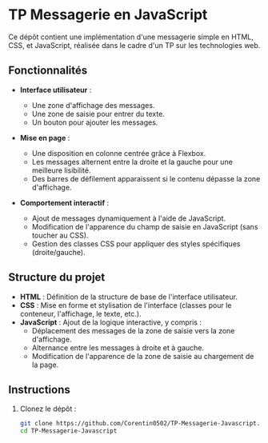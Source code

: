 # TP Messagerie en JavaScript

Ce dépôt contient une implémentation d'une messagerie simple en HTML, CSS, et JavaScript, réalisée dans le cadre d'un TP sur les technologies web.

## Fonctionnalités

- **Interface utilisateur** :
  - Une zone d'affichage des messages.
  - Une zone de saisie pour entrer du texte.
  - Un bouton pour ajouter les messages.

- **Mise en page** :
  - Une disposition en colonne centrée grâce à Flexbox.
  - Les messages alternent entre la droite et la gauche pour une meilleure lisibilité.
  - Des barres de défilement apparaissent si le contenu dépasse la zone d'affichage.

- **Comportement interactif** :
  - Ajout de messages dynamiquement à l'aide de JavaScript.
  - Modification de l'apparence du champ de saisie en JavaScript (sans toucher au CSS).
  - Gestion des classes CSS pour appliquer des styles spécifiques (droite/gauche).

## Structure du projet

- **HTML** : Définition de la structure de base de l'interface utilisateur.
- **CSS** : Mise en forme et stylisation de l'interface (classes pour le conteneur, l'affichage, le texte, etc.).
- **JavaScript** : Ajout de la logique interactive, y compris :
  - Déplacement des messages de la zone de saisie vers la zone d'affichage.
  - Alternance entre les messages à droite et à gauche.
  - Modification de l'apparence de la zone de saisie au chargement de la page.

## Instructions

1. Clonez le dépôt :
   ```bash
   git clone https://github.com/Corentin0502/TP-Messagerie-Javascript.git
   cd TP-Messagerie-Javascript
